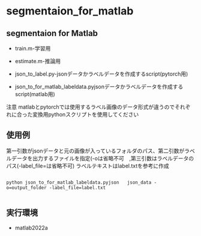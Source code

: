 # segmentaion_for_matlab

## segmentaion for Matlab


- train.m-学習用

- estimate.m-推論用

- json_to_label.py-jsonデータかラベルデータを作成するscript(pytorch用)

- json_to_for_matlab_labeldata.pyjsonデータかラベルデータを作成するscript(matlab用)


注意
matlabとpytorchでは使用するラベル画像のデータ形式が違うのでそれぞれに合った変換用pythonスクリプトを使用してください


## 使用例

第一引数がjsonデータと元の画像が入っているフォルダのパス、第二引数がラベルデータを出力するファイルを指定(-oは省略不可　,第三引数はラベルデータのパス(-label_file=は省略不可) ラベルテキストはlabel.txtを参考に作成

```

python json_to_for_matlab_labeldata.pyjson   json_data -o=output_folder -label_file=label.txt  


```

## 実行環境

* matlab2022a



